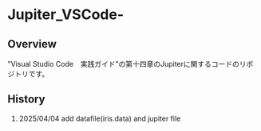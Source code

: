 # Jupiter_VSCode-
## Overview
"Visual Studio Code　実践ガイド"の第十四章のJupiterに関するコードのリポジトリです。
## History
1. 2025/04/04 add datafile(iris.data) and jupiter file
